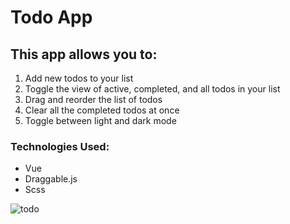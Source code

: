 # Todo App

## This app allows you to: 
1. Add new todos to your list
2. Toggle the view of active, completed, and all todos in your list
3. Drag and reorder the list of todos
4. Clear all the completed todos at once
5. Toggle between light and dark mode


### Technologies Used:
- Vue
- Draggable.js
- Scss

![todo](https://user-images.githubusercontent.com/88505235/198857456-d42847f3-662b-45f1-ad2f-23fbea5cbc65.png)

